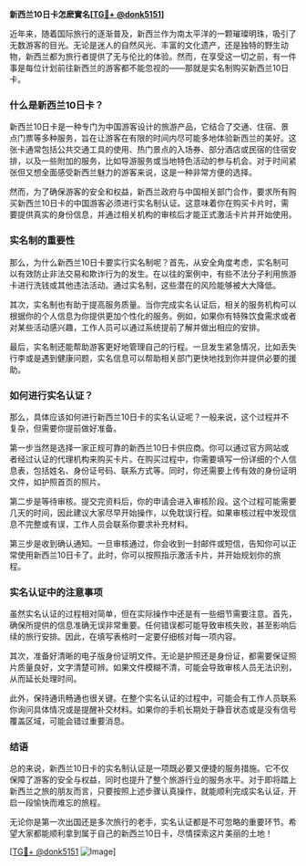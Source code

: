 **新西兰10日卡怎麽實名[[TG💪+ @donk5151](https://t.me/s/donk5151)]**

近年来，随着国际旅行的逐渐普及，新西兰作为南太平洋的一颗璀璨明珠，吸引了无数游客的目光。无论是迷人的自然风光、丰富的文化遗产，还是独特的野生动物，新西兰都为旅行者提供了无与伦比的体验。然而，在享受这一切之前，有一件事是每位计划前往新西兰的游客都不能忽视的——那就是实名制购买新西兰10日卡。

### 什么是新西兰10日卡？

新西兰10日卡是一种专门为中国游客设计的旅游产品，它结合了交通、住宿、景点门票等多种服务，旨在让游客在有限的时间内尽可能多地体验新西兰的美好。这张卡通常包括公共交通工具的使用、热门景点的入场券、部分酒店或民宿的住宿安排，以及一些附加的服务，比如导游服务或当地特色活动的参与机会。对于时间紧张但又想全面感受新西兰魅力的游客来说，这是一种非常方便的选择。

然而，为了确保游客的安全和权益，新西兰政府与中国相关部门合作，要求所有购买新西兰10日卡的中国游客必须进行实名制认证。这意味着你在购买卡片时，需要提供真实的身份信息，并通过相关机构的审核后才能正式激活卡片并开始使用。

### 实名制的重要性

那么，为什么新西兰10日卡要实行实名制呢？首先，从安全角度考虑，实名制可以有效防止非法交易和欺诈行为的发生。在以往的案例中，有些不法分子利用旅游卡进行洗钱或其他违法活动。通过实名制，这些潜在的风险能够被大大降低。

其次，实名制也有助于提高服务质量。当你完成实名认证后，相关的服务机构可以根据你的个人信息为你提供更加个性化的服务。例如，如果你有特殊饮食需求或者对某些活动感兴趣，工作人员可以通过系统提前了解并做出相应的安排。

最后，实名制还能帮助游客更好地管理自己的行程。一旦发生紧急情况，比如丢失行李或是遇到健康问题，实名信息可以帮助相关部门更快地找到你并提供必要的援助。

### 如何进行实名认证？

那么，具体应该如何进行新西兰10日卡的实名认证呢？一般来说，这个过程并不复杂，但需要你提前做好准备。

第一步当然是选择一家正规可靠的新西兰10日卡供应商。你可以通过官方网站或者经过认证的代理机构来购买卡片。在购买过程中，你需要填写一份详细的个人信息表，包括姓名、身份证号码、联系方式等。同时，你还需要上传有效的身份证明文件，如护照首页的照片。

第二步是等待审核。提交完资料后，你的申请会进入审核阶段。这个过程可能需要几天的时间，因此建议大家尽早开始操作，以免耽误行程。如果审核过程中发现信息不完整或有误，工作人员会联系你要求补充材料。

第三步是收到确认通知。一旦审核通过，你会收到一封邮件或短信，告知你可以正常使用新西兰10日卡了。此时，你可以按照指示激活卡片，并开始规划你的旅程。

### 实名认证中的注意事项

虽然实名认证的过程相对简单，但在实际操作中还是有一些细节需要注意。首先，确保所提供的信息准确无误非常重要。任何错误都可能导致审核失败，甚至影响后续的旅行安排。因此，在填写表格时一定要仔细核对每一项内容。

其次，准备好清晰的电子版身份证明文件。无论是护照还是身份证，都需要保证照片质量良好，文字清楚可辨。如果文件模糊不清，可能会导致审核人员无法识别，从而延长处理时间。

此外，保持通讯畅通也很关键。在整个实名认证的过程中，可能会有工作人员联系你询问具体情况或是提醒补交材料。如果你的手机长期处于静音状态或是没有信号覆盖区域，可能会错过重要消息。

### 结语

总的来说，新西兰10日卡的实名制认证是一项既必要又便捷的服务措施。它不仅保障了游客的安全与权益，同时也提升了整个旅游行业的服务水平。对于即将踏上新西兰之旅的朋友而言，只要按照上述步骤认真操作，就能顺利完成实名认证，开启一段愉快而难忘的旅程。

无论你是第一次出国还是多次旅行的老手，实名认证都是不可忽略的重要环节。希望大家都能顺利拿到属于自己的新西兰10日卡，尽情探索这片美丽的土地！

[[TG💪+ @donk5151](https://t.me/s/donk5151) ![Image](https://i.postimg.cc/rwNCRYN7/Snipaste-2025-04-30-17-27-05.png)]